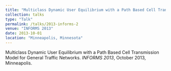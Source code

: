 ```yaml
---
title: "Multiclass Dynamic User Equilibrium with a Path Based Cell Transmission Model for General Traffic Networks"
collection: talks
type: "Talk"
permalink: /talks/2013-informs-2
venue: "INFORMS 2013"
date: 2013-10-01
location: "Minneapolis, Minnesota"
---
```


Multiclass Dynamic User Equilibrium with a Path Based Cell Transmission Model for General Traffic Networks. <i>INFORMS 2013</i>, October 2013, Minneapolis.
